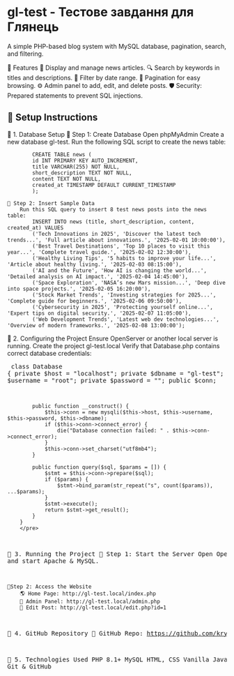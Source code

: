 # gl-test - Тестове завдання для Глянець

A simple PHP-based blog system with MySQL database, pagination, search, and filtering.

📌 Features
    📰 Display and manage news articles.
    🔍 Search by keywords in titles and descriptions.
    📅 Filter by date range.
    📑 Pagination for easy browsing.
    ⚙️ Admin panel to add, edit, and delete posts.
    🛡️ Security: Prepared statements to prevent SQL injections.

## 📌 Setup Instructions

🔹 1. Database Setup
    🔸 Step 1: Create Database
        Open phpMyAdmin
        Create a new database gl-test.
        Run the following SQL script to create the news table:

            CREATE TABLE news (
            id INT PRIMARY KEY AUTO_INCREMENT,
            title VARCHAR(255) NOT NULL,
            short_description TEXT NOT NULL,
            content TEXT NOT NULL,
            created_at TIMESTAMP DEFAULT CURRENT_TIMESTAMP
            );

    🔸 Step 2: Insert Sample Data
        Run this SQL query to insert 8 test news posts into the news table:
            INSERT INTO news (title, short_description, content, created_at) VALUES
            ('Tech Innovations in 2025', 'Discover the latest tech trends...', 'Full article about innovations.', '2025-02-01 10:00:00'),
            ('Best Travel Destinations', 'Top 10 places to visit this year...', 'Complete travel guide.', '2025-02-02 12:30:00'),
            ('Healthy Living Tips', '5 habits to improve your life...', 'Article about healthy living.', '2025-02-03 08:15:00'),
            ('AI and the Future', 'How AI is changing the world...', 'Detailed analysis on AI impact.', '2025-02-04 14:45:00'),
            ('Space Exploration', 'NASA’s new Mars mission...', 'Deep dive into space projects.', '2025-02-05 16:20:00'),
            ('Stock Market Trends', 'Investing strategies for 2025...', 'Complete guide for beginners.', '2025-02-06 09:50:00'),
            ('Cybersecurity in 2025', 'Protecting yourself online...', 'Expert tips on digital security.', '2025-02-07 11:05:00'),
            ('Web Development Trends', 'Latest web dev technologies...', 'Overview of modern frameworks.', '2025-02-08 13:00:00');

🔹 2. Configuring the Project
    Ensure OpenServer or another local server is running.
    Create the project gl-test.local
    Verify that Database.php contains correct database credentials:
        <pre>
        class Database {
            private $host = "localhost";
            private $dbname = "gl-test";
            private $username = "root";
            private $password = "";
            public $conn;

            public function __construct() {
                $this->conn = new mysqli($this->host, $this->username, $this->password, $this->dbname);
                if ($this->conn->connect_error) {
                    die("Database connection failed: " . $this->conn->connect_error);
                }
                $this->conn->set_charset("utf8mb4");
            }

            public function query($sql, $params = []) {
                $stmt = $this->conn->prepare($sql);
                if ($params) {
                    $stmt->bind_param(str_repeat("s", count($params)), ...$params);
                }
                $stmt->execute();
                return $stmt->get_result();
            }
        }
        </pre>

🔹 3. Running the Project
    🔸 Step 1: Start the Server
        Open OpenServer and start Apache & MySQL.

    🔸Step 2: Access the Website
        🌎 Home Page: http://gl-test.local/index.php
        🔧 Admin Panel: http://gl-test.local/admin.php
        📝 Edit Post: http://gl-test.local/edit.php?id=1

🔹 4. GitHub Repository
    📌 GitHub Repo: https://github.com/kryvoviazov-aleksandr/gl-test

🔹 5. Technologies Used
    PHP 8.1+
    MySQL
    HTML, CSS
    Vanilla JavaScript
    Git & GitHub



